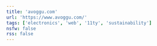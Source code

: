 ```yaml
---
title: 'avoggu.com'
url: 'https://www.avoggu.com/'
tags: ['electronics', 'web', '11ty', 'sustainability']
nsfw: false
rss: false
---
```


